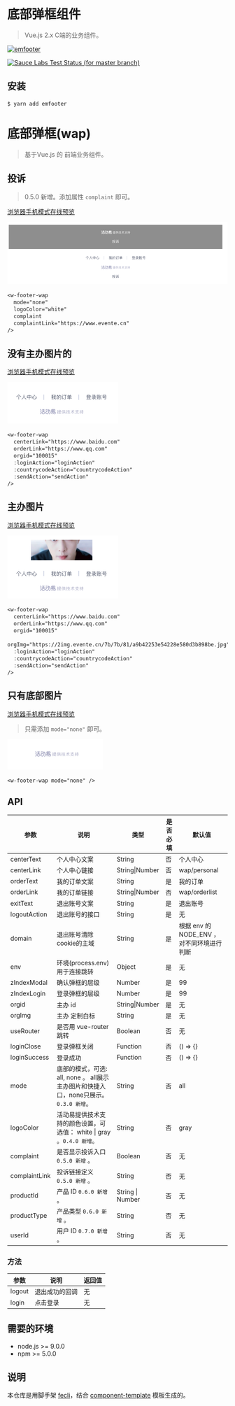 # 底部弹框组件

> Vue.js 2.x C端的业务组件。

[![emfooter](https://img.shields.io/npm/v/emfooter.svg?style=flat-square)](https://www.npmjs.org/package/emfooter)

[![Sauce Labs Test Status (for master branch)](https://badges.herokuapp.com/browsers?googlechrome=7&firefox=7&microsoftedge=10&iexplore=9&safari=10.10)](https://saucelabs.com/u/_wmhilton)

## 安装

```
$ yarn add emfooter
```

# 底部弹框(wap)
> 基于Vue.js 的 前端业务组件。

## 投诉

> 0.5.0 新增。添加属性 <code>complaint</code> 即可。

[浏览器手机模式在线预览](https://output.jsbin.com/belehox)

![投诉](./img/img4.png)

<div style="background: #999">
  <w-footer-wap
    mode="none"
    logoColor="white"
    complaint
    complaintLink="https://www.evente.cn"
  />
</div>

``` vue
<w-footer-wap
  mode="none"
  logoColor="white"
  complaint
  complaintLink="https://www.evente.cn"
/>
```

## 没有主办图片的

[浏览器手机模式在线预览](https://output.jsbin.com/zecepul)

![只有底部图片](./img/img1.png)

``` vue
<w-footer-wap
  centerLink="https://www.baidu.com"
  orderLink="https://www.qq.com"
  orgid="100015"
  :loginAction="loginAction"
  :countrycodeAction="countrycodeAction"
  :sendAction="sendAction"
/>
```

## 主办图片

[浏览器手机模式在线预览](https://output.jsbin.com/cetuwip)

![只有底部图片](./img/img2.png)

``` vue
<w-footer-wap
  centerLink="https://www.baidu.com"
  orderLink="https://www.qq.com"
  orgid="100015"
  orgImg="https://2img.evente.cn/7b/7b/81/a9b42253e54228e580d3b898be.jpg"
  :loginAction="loginAction"
  :countrycodeAction="countrycodeAction"
  :sendAction="sendAction"
/>
```

## 只有底部图片

[浏览器手机模式在线预览](https://output.jsbin.com/jeferij)

> 只需添加 `mode="none"` 即可。

![只有底部图片](./img/img3.png)

``` vue
<w-footer-wap mode="none" />
```

## API

<table>
  <thead>
    <tr><th>参数</th><th>说明</th><th>类型</th><th>是否必填</th><th>默认值</th></tr>
  </thead>
  <tbody>
    <tr><td>centerText</td><td>个人中心文案</td><td>String</td><td>否</td><td>个人中心</td></tr>
    <tr><td>centerLink</td><td>个人中心链接</td><td>String|Number</td><td>否</td><td>wap/personal</td></tr>
    <tr><td>orderText</td><td>我的订单文案</td><td>String</td><td>是</td><td>我的订单</td></tr>
    <tr><td>orderLink</td><td>我的订单链接</td><td>String|Number</td><td>否</td><td>wap/orderlist</td></tr>
    <tr><td>exitText</td><td>退出账号文案</td><td>String</td><td>是</td><td>退出账号</td></tr>
    <tr><td>logoutAction</td><td>退出账号的接口</td><td>String</td><td>是</td><td>无</td></tr>
    <tr><td>domain</td><td>退出账号清除cookie的主域</td><td>String</td><td>是</td><td>根据 env 的 NODE_ENV ，对不同环境进行判断</td></tr>
    <tr><td>env</td><td>环境(process.env)用于连接跳转</td><td>Object</td><td>是</td><td>无</td></tr>
    <tr><td>zIndexModal</td><td>确认弹框的层级</td><td>Number</td><td>是</td><td>99</td></tr>
    <tr><td>zIndexLogin</td><td>登录弹框的层级</td><td>Number</td><td>是</td><td>99</td></tr>
    <tr><td>orgid</td><td>主办 id</td><td>String|Number</td><td>是</td><td>无</td></tr>
    <tr><td>orgImg</td><td>主办 定制白标</td><td>String</td><td>是</td><td>无</td></tr>
    <tr><td>useRouter</td><td>是否用 vue-router 跳转</td><td>Boolean</td><td>否</td><td>无</td></tr>
    <tr><td>loginClose</td><td>登录弹框关闭</td><td>Function</td><td>否</td><td>() => {}</td></tr>
    <tr><td>loginSuccess</td><td>登录成功</td><td>Function</td><td>否</td><td>() => {}</td></tr>
    <tr><td>mode</td><td>底部的模式，可选: all, none 。 all展示主办图片和快捷入口，none只展示。 <code>0.3.0 新增</code>。</td><td>String</td><td>否</td><td>all</td></tr>
    <tr><td>logoColor</td><td>活动易提供技术支持的颜色设置，可选值： white | gray 。<code>0.4.0 新增</code>。</td><td>String</td><td>否</td><td>gray</td></tr>
    <tr><td>complaint</td><td>是否显示投诉入口 <code>0.5.0 新增</code> 。</td><td>Boolean</td><td>否</td><td>无</td></tr>
    <tr><td>complaintLink</td><td>投诉链接定义 <code>0.5.0 新增</code> 。</td><td>String</td><td>否</td><td>无</td></tr>
    <tr><td>productId</td><td>产品 ID <code>0.6.0 新增</code> 。</td><td>String | Number</td><td>否</td><td>无</td></tr>
    <tr><td>productType</td><td>产品类型 <code>0.6.0 新增</code> 。</td><td>String</td><td>否</td><td>无</td></tr>
    <tr><td>userId</td><td>用户 ID <code>0.7.0 新增</code> 。</td><td>String</td><td>否</td><td>无</td></tr>
  </tbody>
</table>

### 方法

|参数|说明|返回值|
|---|----|---|
|logout|退出成功的回调|无|
|login|点击登录|无|


## 需要的环境

- node.js >= 9.0.0
- npm >= 5.0.0

## 说明

本仓库是用脚手架 [fecli](https://github.com/fe6/fecli)，结合 [component-template](https://github.com/fe6/component-template) 模板生成的。
